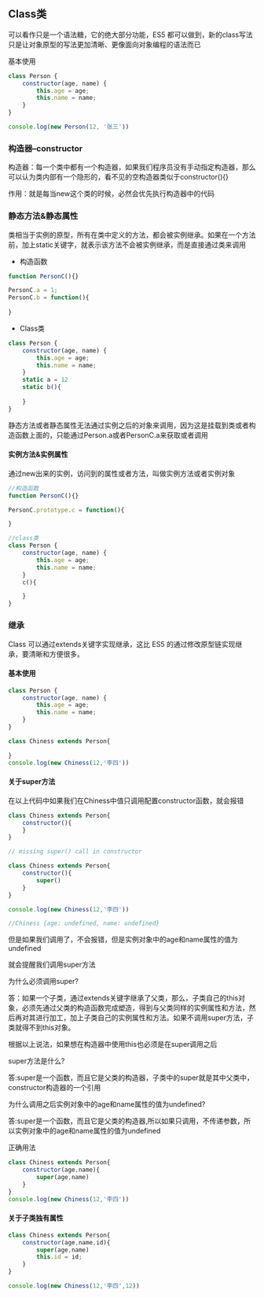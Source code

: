 ## Class类
可以看作只是一个语法糖，它的绝大部分功能，ES5 都可以做到，新的class写法只是让对象原型的写法更加清晰、更像面向对象编程的语法而已

 基本使用
```js
class Person {
    constructor(age, name) {
        this.age = age;
        this.name = name;
    }
}

console.log(new Person(12, '张三'))
```
### 构造器–constructor

构造器：每一个类中都有一个构造器，如果我们程序员没有手动指定构造器，那么可以认为类内部有一个隐形的，看不见的空构造器类似于constructor(){}

作用：就是每当new这个类的时候，必然会优先执行构造器中的代码

### 静态方法&静态属性
类相当于实例的原型，所有在类中定义的方法，都会被实例继承。如果在一个方法前，加上static关键字，就表示该方法不会被实例继承，而是直接通过类来调用

- 构造函数
```js
function PersonC(){}

PersonC.a = 1;
PersonC.b = function(){
    
}
```
- Class类

```js
class Person {
    constructor(age, name) {
        this.age = age;
        this.name = name;
    }
    static a = 12
    static b(){
        
    }
}
```
静态方法或者静态属性无法通过实例之后的对象来调用，因为这是挂载到类或者构造函数上面的，只能通过Person.a或者PersonC.a来获取或者调用

#### 实例方法&实例属性
通过new出来的实例，访问到的属性或者方法，叫做实例方法或者实例对象
```js
//构造函数
function PersonC(){}

PersonC.prototype.c = function(){

}

//class类
class Person {
    constructor(age, name) {
        this.age = age;
        this.name = name;
    }
    c(){

    }
}
```
### 继承
Class 可以通过extends关键字实现继承，这比 ES5 的通过修改原型链实现继承，要清晰和方便很多。

#### 基本使用
```js
class Person {
    constructor(age, name) {
        this.age = age;
        this.name = name;
    }
}

class Chiness extends Person{

}
console.log(new Chiness(12,'李四'))
```
#### 关于super方法
在以上代码中如果我们在Chiness中值只调用配置constructor函数，就会报错

```js
class Chiness extends Person{
    constructor(){
    }
}

// missing super() call in constructor

class Chiness extends Person{
    constructor(){
        super()
    }
}

console.log(new Chiness(12,'李四'))

//Chiness {age: undefined, name: undefined}
```
但是如果我们调用了，不会报错，但是实例对象中的age和name属性的值为undefined

就会提醒我们调用super方法

为什么必须调用super?

答：如果一个子类，通过extends关键字继承了父类，那么，子类自己的this对象，必须先通过父类的构造函数完成塑造，得到与父类同样的实例属性和方法，然后再对其进行加工，加上子类自己的实例属性和方法。如果不调用super方法，子类就得不到this对象。

根据以上说法，如果想在构造器中使用this也必须是在super调用之后

super方法是什么?

答:super是一个函数，而且它是父类的构造器，子类中的super就是其中父类中，constructor构造器的一个引用

为什么调用之后实例对象中的age和name属性的值为undefined?

答:super是一个函数，而且它是父类的构造器,所以如果只调用，不传递参数，所以实例对象中的age和name属性的值为undefined

正确用法
```js
class Chiness extends Person{
    constructor(age,name){
        super(age,name)
    }
}
console.log(new Chiness(12,'李四'))
```
#### 关于子类独有属性
```js
class Chiness extends Person{
    constructor(age,name,id){
        super(age,name)
        this.id = id;
    }
}

console.log(new Chiness(12,'李四',12))
```
